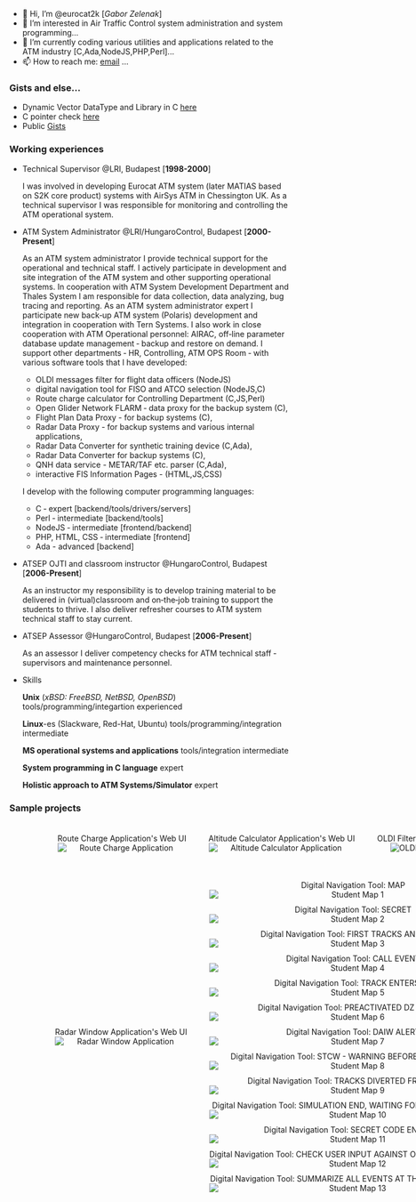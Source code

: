 - 👋 Hi, I’m @eurocat2k [*Gabor Zelenak*]
- 👀 I’m interested in Air Traffic Control system administration and system programming...
- 🌱 I’m currently coding various utilities and applications related to the ATM industry [C,Ada,NodeJS,PHP,Perl]...
- 📫 How to reach me: [email](mailto:gabor.zelenak@hungarocontrol.hu) ...

### Gists and else...
- Dynamic Vector DataType and Library in C [here](https://gist.github.com/eurocat2k/66f58fc608f170c98c2f09224e0d0f01)
- C pointer check [here](https://gist.github.com/eurocat2k/494095ed5dd0fa7c5fc1d34aeba2a745)
- Public [Gists](https://gist.github.com/eurocat2k/) 

### Working experiences
- Technical Supervisor @LRI, Budapest [**1998-2000**]

  I was involved in developing Eurocat ATM system (later MATIAS based on S2K core product) systems with
  AirSys ATM in Chessington UK. As a technical supervisor I was responsible for monitoring and controlling the ATM operational system.
  
- ATM System Administrator @LRI/HungaroControl, Budapest [**2000-Present**]

  As an ATM system administrator I provide technical support for the operational and technical staff. I actively
  participate in development and site integration of the ATM system and other supporting operational systems.
  In cooperation with ATM System Development Department and Thales System I am responsible for data
  collection, data analyzing, bug tracing and reporting. As an ATM system administrator expert I participate new
  back‑up ATM system (Polaris) development and integration in cooperation with Tern Systems.
  I also work in close cooperation with ATM Operational personnel: AIRAC, off‑line parameter database update
  management ‑ backup and restore on demand.
  I support other departments ‑ HR, Controlling, ATM OPS Room ‑ with various software tools that I have
  developed:
    - OLDI messages filter for flight data officers (NodeJS)
    - digital navigation tool for FISO and ATCO selection (NodeJS,C)
    - Route charge calculator for Controlling Department (C,JS,Perl)
    - Open Glider Network FLARM ‑ data proxy for the backup system (C),
    - Flight Plan Data Proxy - for backup systems (C),
    - Radar Data Proxy - for backup systems and various internal applications,
    - Radar Data Converter for synthetic training device (C,Ada),
    - Radar Data Converter for backup systems (C),
    - QNH data service - METAR/TAF etc. parser (C,Ada),
    - interactive FIS Information Pages - (HTML,JS,CSS)
  
  I develop with the following computer programming languages:
    - C ‑ expert [backend/tools/drivers/servers]
    - Perl ‑ intermediate [backend/tools]
    - NodeJS ‑ intermediate [frontend/backend]
    - PHP, HTML, CSS ‑ intermediate [frontend]
    - Ada - advanced [backend]

- ATSEP OJTI and classroom instructor @HungaroControl, Budapest [**2006-Present**]

  As an instructor my responsibility is to develop training material to be delivered in (virtual)classroom and
  on‑the‑job training to support the students to thrive. I also deliver refresher courses to ATM system technical 
  staff to stay current.
  
- ATSEP Assessor @HungaroControl, Budapest [**2006-Present**]

  As an assessor I deliver competency checks for ATM technical staff ‑ supervisors and maintenance personnel.
  
- Skills
  
  **Unix** (*xBSD: FreeBSD, NetBSD, OpenBSD*) tools/programming/integartion experienced
  
  **Linux**-es (Slackware, Red-Hat, Ubuntu) tools/programming/integration intermediate
  
  **MS operational systems and applications** tools/integration intermediate
  
  **System programming in C language** expert
  
  **Holistic approach to ATM Systems/Simulator** expert

### Sample projects

<div style="display:flex;flex-wrap:wrap; align-items:center;justify-content:center;width:100vw;">
  <div style="padding: 20px;display:flex;flex-direction:column;" align="center">
    <div style="width:100%;text-align:center;">Route Charge Application's Web UI</div>
    <img style="margin-bottom: 10px;" src="assets/img/billinv30.png" alt="Route Charge Application" style="width:50%;"/>
  </div>
  <div style="padding: 20px;display:flex;flex-direction:column;" align="center">
    <div style="width:100%;text-align:center;">Altitude Calculator Application's Web UI</div>
    <img style="margin-bottom: 10px;" src="assets/img/isabaro.PNG" alt="Altitude Calculator Application" style="width:50%;"/>
  </div>
  <div style="padding: 20px" align="center">
    <div style="width:100%;text-align:center;">OLDI Filter Application's Web UI</div>
    <img style="margin-bottom: 10px;" src="assets/img/oldifilter.PNG" alt="OLDI Filter Application" style="width:50%;"/>
  </div>
  <div style="padding: 20px;display:flex;flex-direction:column;" align="center">
    <div style="width:100%;text-align:center;">Radar Window Application's Web UI</div>
    <img style="margin-bottom: 10px;" src="assets/img/webiode.PNG" alt="Radar Window Application" style="width:50%;"/>
  </div>
  <div style="padding: 20px;display:flex;flex-direction:column;" align="center">
    <div style="width:100%;text-align:center;">Digital Navigation Tool: MAP</div>
    <img style="margin-bottom: 10px;" src="assets/img/student_map_1.PNG" alt="Student Map 1" style="width:50%;"/>
    <div style="width:100%;text-align:center;">Digital Navigation Tool: SECRET</div>
    <img style="margin-bottom: 10px;" src="assets/img/student_map_2.png" alt="Student Map 2" style="width:50%;"/>
    <div style="width:100%;text-align:center;">Digital Navigation Tool: FIRST TRACKS AND MATH</div>
    <img style="margin-bottom: 10px;" src="assets/img/student_map_3.png" alt="Student Map 3" style="width:50%;"/>
    <div style="width:100%;text-align:center;">Digital Navigation Tool: CALL EVENT</div>
    <img style="margin-bottom: 10px;" src="assets/img/student_map_4.png" alt="Student Map 4" style="width:50%;"/>
    <div style="width:100%;text-align:center;">Digital Navigation Tool: TRACK ENTERS DZ</div>
    <img style="margin-bottom: 10px;" src="assets/img/student_map_5.png" alt="Student Map 5" style="width:50%;"/>
    <div style="width:100%;text-align:center;">Digital Navigation Tool: PREACTIVATED DZ AT EAST</div>
    <img style="margin-bottom: 10px;" src="assets/img/student_map_6.png" alt="Student Map 6" style="width:50%;"/>
    <div style="width:100%;text-align:center;">Digital Navigation Tool: DAIW ALERT</div>
    <img style="margin-bottom: 10px;" src="assets/img/student_map_7.png" alt="Student Map 7" style="width:50%;"/>
    <div style="width:100%;text-align:center;">Digital Navigation Tool: STCW - WARNING BEFORE STCA OCCURS</div>
    <img style="margin-bottom: 10px;" src="assets/img/student_map_8.png" alt="Student Map 8" style="width:50%;"/>
    <div style="width:100%;text-align:center;">Digital Navigation Tool: TRACKS DIVERTED FROM ROUTE</div>
    <img style="margin-bottom: 10px;" src="assets/img/student_map_9.png" alt="Student Map 9" style="width:50%;"/>
    <div style="width:100%;text-align:center;">Digital Navigation Tool: SIMULATION END, WAITING FOR THE SECRET CODE</div>
    <img style="margin-bottom: 10px;" src="assets/img/student_map_10.png" alt="Student Map 10" style="width:50%;"/>
    <div style="width:100%;text-align:center;">Digital Navigation Tool: SECRET CODE ENTERED</div>
    <img style="margin-bottom: 10px;" src="assets/img/student_map_11.png" alt="Student Map 11" style="width:50%;"/>
    <div style="width:100%;text-align:center;">Digital Navigation Tool: CHECK USER INPUT AGAINST ORIGIAL SECRET CODE</div>
    <img style="margin-bottom: 10px;" src="assets/img/student_map_12.png" alt="Student Map 12" style="width:50%;"/>
    <div style="width:100%;text-align:center;">Digital Navigation Tool: SUMMARIZE ALL EVENTS AT THE CLOSING WINDOW</div>
    <img style="margin-bottom: 10px;" src="assets/img/student_map_13.png" alt="Student Map 13" style="width:50%;"/>
  </div>
</div>
